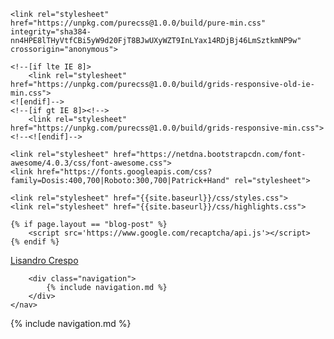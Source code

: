 <!DOCTYPE html>
<html lang="en">
<head>
    <meta charset="utf-8">
    <meta name="viewport" content="width=device-width, initial-scale=1.0">
    <meta name="description" content="Independent game programmer from Argentina.">
    <title>{{site.title}}</title>
  
    <link rel="stylesheet" href="https://unpkg.com/purecss@1.0.0/build/pure-min.css" integrity="sha384-nn4HPE8lTHyVtfCBi5yW9d20FjT8BJwUXyWZT9InLYax14RDjBj46LmSztkmNP9w" crossorigin="anonymous">
    
    <!--[if lte IE 8]>
        <link rel="stylesheet" href="https://unpkg.com/purecss@1.0.0/build/grids-responsive-old-ie-min.css">
    <![endif]-->
    <!--[if gt IE 8]><!-->
        <link rel="stylesheet" href="https://unpkg.com/purecss@1.0.0/build/grids-responsive-min.css">
    <!--<![endif]-->
        
    <link rel="stylesheet" href="https://netdna.bootstrapcdn.com/font-awesome/4.0.3/css/font-awesome.css">
    <link href="https://fonts.googleapis.com/css?family=Dosis:400,700|Roboto:300,700|Patrick+Hand" rel="stylesheet">
 
    <link rel="stylesheet" href="{{site.baseurl}}/css/styles.css">
    <link rel="stylesheet" href="{{site.baseurl}}/css/highlights.css">
    
    {% if page.layout == "blog-post" %}
        <script src='https://www.google.com/recaptcha/api.js'></script>
    {% endif %}
</head>
    
<body>
    
<div class="header" id="header">
    <i class="fa fa-bars bars" aria-hidden="true" onclick="openNav()"></i>
    <nav>
        <a class="logo" href="{{site.baseurl}}/#"><span>L</span>isandro <span>C</span>respo</a>
 
        <div class="navigation">
            {% include navigation.md %}
        </div>
    </nav>
</div>
 
<nav>
    <div class="nav side-navigation" id="navbar">
        {% include navigation.md %}
    </div>
</nav>
    
<div class="shadow" id="shadow" onclick="closeNav()"></div>
